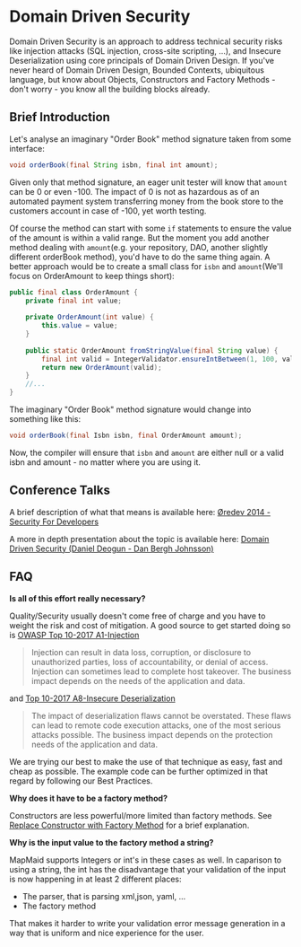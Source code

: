 # Domain Driven Security

Domain Driven Security is an approach to address technical security risks like injection attacks (SQL injection, 
cross-site scripting, ...), and Insecure Deserialization using core principals of Domain Driven Design. 
If you've never heard of Domain Driven Design, Bounded Contexts, ubiquitous language, but know about Objects,
Constructors and Factory Methods - don't worry - you know all the building blocks already.

## Brief Introduction

Let's analyse an imaginary "Order Book" method signature taken from some interface:

```java
void orderBook(final String isbn, final int amount);
```

Given only that method signature, an eager unit tester will know that `amount` can be 0 or even -100. The impact of 0
is not as hazardous as of an automated payment system transferring money from the book store to the customers account
in case of -100, yet worth testing.

Of course the method can start with some `if` statements to ensure the value of the amount is within a valid range. But
the moment you add another method dealing with `amount`(e.g. your repository, DAO, another slightly different orderBook
method), you'd have to do the same thing again. A better approach would be to create a small class for `isbn` and
`amount`(We'll focus on OrderAmount to keep things short):

```java
public final class OrderAmount {
    private final int value;
    
    private OrderAmount(int value) {
        this.value = value;
    }
    
    public static OrderAmount fromStringValue(final String value) {
        final int valid = IntegerValidator.ensureIntBetween(1, 100, value, "Invalid order amount");
        return new OrderAmount(valid);
    }
    //...
}
```

The imaginary "Order Book" method signature would change into something like this:

```java
void orderBook(final Isbn isbn, final OrderAmount amount);
```
Now, the compiler will ensure that `isbn` and `amount` are either null or a valid isbn and amount - no matter where you
are using it.

## Conference Talks

A brief description of what that means is available here: [Øredev 2014 - Security For Developers](https://youtu.be/CZZIoLZyqTM?t=1018)

A more in depth presentation about the topic is available here: [Domain Driven Security (Daniel Deogun - Dan Bergh Johnsson)](https://www.youtube.com/watch?v=9mGsLcruhwQ)

## FAQ

**Is all of this effort really necessary?**

Quality/Security usually doesn't come free of charge and you have to weight the risk and cost of mitigation.
A good source to get started doing so is [OWASP Top 10-2017 A1-Injection](https://www.owasp.org/index.php/Top_10-2017_A1-Injection)

> Injection can result in data loss, corruption, or disclosure to unauthorized parties, loss of accountability,
 or denial of access. Injection can sometimes lead to complete host takeover. The business impact depends on
 the needs of the application and data.

and [Top 10-2017 A8-Insecure Deserialization](https://www.owasp.org/index.php/Top_10-2017_A8-Insecure_Deserialization)
> The impact of deserialization flaws cannot be overstated. These flaws can lead to remote code execution attacks,
 one of the most serious attacks possible. The business impact depends on the protection needs of the application
 and data.

We are trying our best to make the use of that technique as easy, fast and cheap as possible.
The example code can be further optimized in that regard by following our Best Practices.

**Why does it have to be a factory method?**

Constructors are less powerful/more limited than factory methods. See
[Replace Constructor with Factory Method](https://refactoring.guru/replace-constructor-with-factory-method) for a brief explanation.


**Why is the input value to the factory method a string?**

MapMaid supports Integers or int's in these cases as well. In caparison to using a string, the int has the disadvantage
that your validation of the input is now happening in at least 2 different places:

- The parser, that is parsing xml,json, yaml, ...
- The factory method

That makes it harder to write your validation error message generation in a way that is uniform and nice experience for
the user.
